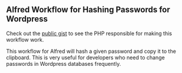 Alfred Workflow for Hashing Passwords for Wordpress
------------------------

Check out the [public gist](https://gist.github.com/tpkemme/7965fe309cb6810a5dfcb348ebf1dc3a#file-tk-alfred-wpash-php) to see the PHP responsible for making this workflow work.

This workflow for Alfred will hash a given password and copy it to the clipboard.  This is very useful for developers who need to change passwords in Wordpress databases frequently.
